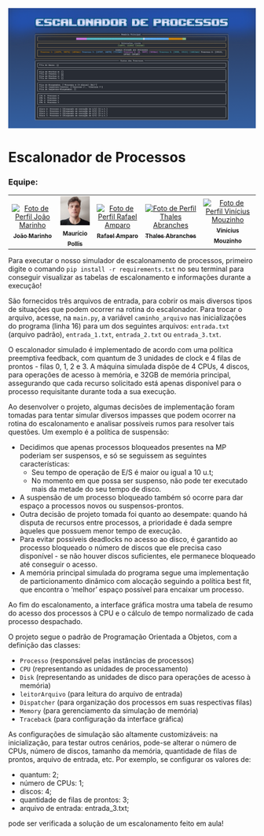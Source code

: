 <img src="./assets/banner.png"/>

# Escalonador de Processos

### Equipe:

<table>
  <tr>
    <td align="center">
      <a href="#">
        <img src="https://media.licdn.com/dms/image/D4D03AQEpKXL2hfWX_w/profile-displayphoto-shrink_800_800/0/1694720169840?e=1720051200&v=beta&t=1hXPRJ2VDCtSkZWCIGdyN-scDbceuA6oQpLurCELA4Q" width="100px;" alt="Foto de Perfil João Marinho"/><br>
        <sub>
          <b>João Marinho</b>
        </sub>
      </a>
    </td>
  <td align="center"> 
      <a href="#">
        <img src="./assets/mauricio.png" width="100px;" alt="Foto de Perfil Maurício Pollis"/><br>
        <sub>
          <b>Maurício Pollis</b>
        </sub>
      </a>
    </td>
    <td align="center">
      <a href="#">
        <img src="https://media.licdn.com/dms/image/D4D03AQF77uFsTywZOQ/profile-displayphoto-shrink_800_800/0/1695431131430?e=1724284800&v=beta&t=9kjcl93dCehq9VGKYAJDS6WNPxg2PNHBq1k64L8ULAw" width="100px;" alt="Foto de Perfil Rafael Amparo"/><br>
        <sub>
          <b>Rafael Amparo</b>
        </sub>
      </a>
    </td>
    <td align="center">
      <a href="#">
        <img src="https://media.licdn.com/dms/image/D4D03AQEHMV-n99jMgg/profile-displayphoto-shrink_800_800/0/1671372613905?e=1724284800&v=beta&t=d9PZLvKf-49t-gAIBjVy33BZrkUDfKApGNgn8lwTAds" width="100px;" alt="Foto de Perfil Thales Abranches"/><br>
        <sub>
          <b>Thales Abranches</b>
        </sub>
      </a>
    </td>
        <td align="center">
      <a href="#">
        <img src="https://media.licdn.com/dms/image/C4D03AQFUP51eZGzXVA/profile-displayphoto-shrink_800_800/0/1660179721701?e=1724284800&v=beta&t=mukl6EggU3MPNSlDJcMz7z0XT8xpdyfCAZThfP36j48" width="100px;" alt="Foto de Perfil Vinícius Mouzinho"/><br>
        <sub>
          <b>Vinícius Mouzinho</b>
        </sub>
      </a>
    </td>
  </tr>
</table>

Para executar o nosso simulador de escalonamento de processos, primeiro digite o comando `pip install -r requirements.txt` no seu terminal para conseguir visualizar as tabelas de escalonamento e informações durante a execução!

São fornecidos três arquivos de entrada, para cobrir os mais diversos tipos de situações que podem ocorrer na rotina do escalonador. Para trocar o arquivo, acesse, na `main.py`, a variável `caminho_arquivo` nas inicializações do programa (linha 16) para um dos seguintes arquivos: `entrada.txt` (arquivo padrão), `entrada_1.txt`, `entrada_2.txt` ou `entrada_3.txt`.

O escalonador simulado é implementado de acordo com uma política preemptiva feedback, com quantum de 3 unidades de clock e 4 filas de prontos - filas 0, 1, 2 e 3. A máquina simulada dispõe de 4 CPUs, 4 discos, para operações de acesso à memória, e 32GB de memória principal, assegurando que cada recurso solicitado está apenas disponível para o processo requisitante durante toda a sua execução.

Ao desenvolver o projeto, algumas decisões de implementação foram tomadas para tentar simular diversos impasses que podem ocorrer na rotina do escalonamento e analisar possíveis rumos para resolver tais questões. Um exemplo é a política de suspensão:

- Decidimos que apenas processos bloqueados presentes na MP poderiam ser suspensos, e só se seguissem as seguintes características:
  - Seu tempo de operação de E/S é maior ou igual a 10 u.t;
  - No momento em que possa ser suspenso, não pode ter executado mais da metade do seu tempo de disco.
- A suspensão de um processo bloqueado também só ocorre para dar espaço a processos novos ou suspensos-prontos.
- Outra decisão de projeto tomada foi quanto ao desempate: quando há disputa de recursos entre processos, a prioridade é dada sempre àqueles que possuem menor tempo de execução.
- Para evitar possíveis deadlocks no acesso ao disco, é garantido ao processo bloqueado o número de discos que ele precisa caso disponível - se não houver discos suficientes, ele permanece bloqueado até conseguir o acesso.
- A memória principal simulada do programa segue uma implementação de particionamento dinâmico com alocação seguindo a política best fit, que encontra o ‘melhor’ espaço possível para encaixar um processo.

Ao fim do escalonamento, a interface gráfica mostra uma tabela de resumo do acesso dos processos à CPU e o cálculo de tempo normalizado de cada processo despachado.

O projeto segue o padrão de Programação Orientada a Objetos, com a definição das classes:

- `Processo` (responsável pelas instâncias de processos)
- `CPU` (representando as unidades de processamento)
- `Disk` (representando as unidades de disco para operações de acesso à memória)
- `leitorArquivo` (para leitura do arquivo de entrada)
- `Dispatcher` (para organização dos processos em suas respectivas filas)
- `Memory` (para gerenciamento da simulação de memória)
- `Traceback` (para configuração da interface gráfica)

As configurações de simulação são altamente customizáveis: na inicialização, para testar outros cenários, pode-se alterar o número de CPUs, número de discos, tamanho da memória, quantidade de filas de prontos, arquivo de entrada, etc. Por exemplo, se configurar os valores de:

- quantum: 2;
- número de CPUs: 1;
- discos: 4;
- quantidade de filas de prontos: 3;
- arquivo de entrada: entrada_3.txt;

pode ser verificada a solução de um escalonamento feito em aula!

